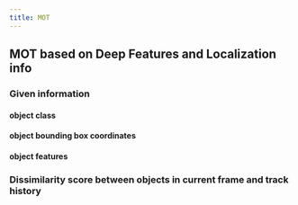 ```yaml
---
title: MOT
---
```


## MOT based on Deep Features and Localization info
### Given information
#### object class
#### object bounding box coordinates
#### object features
### Dissimilarity score between objects in current frame and track history
###
